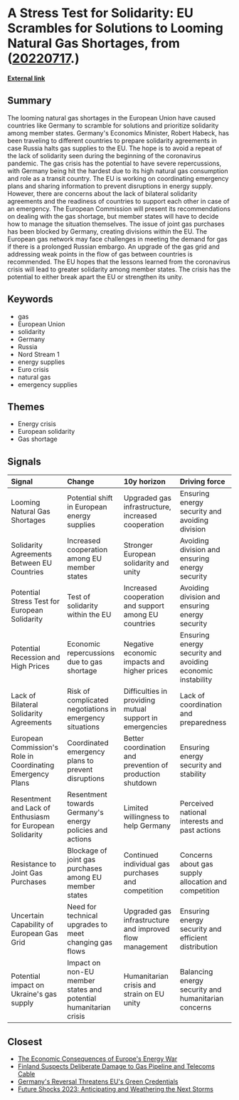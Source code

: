 # __A Stress Test for Solidarity: EU Scrambles for Solutions to Looming Natural Gas Shortages__, from ([20220717](https://kghosh.substack.com/p/20220717).)

__[External link](http://spiegel.de/international/europe/a-stress-test-for-solidarity-looming-natural-gas-shortages-has-the-eu-scrambling-for-solutions-a-c3e1cdb9-e11b-4f7a-bdbc-f252e1ebe013)__



## Summary

The looming natural gas shortages in the European Union have caused countries like Germany to scramble for solutions and prioritize solidarity among member states. Germany's Economics Minister, Robert Habeck, has been traveling to different countries to prepare solidarity agreements in case Russia halts gas supplies to the EU. The hope is to avoid a repeat of the lack of solidarity seen during the beginning of the coronavirus pandemic. The gas crisis has the potential to have severe repercussions, with Germany being hit the hardest due to its high natural gas consumption and role as a transit country. The EU is working on coordinating emergency plans and sharing information to prevent disruptions in energy supply. However, there are concerns about the lack of bilateral solidarity agreements and the readiness of countries to support each other in case of an emergency. The European Commission will present its recommendations on dealing with the gas shortage, but member states will have to decide how to manage the situation themselves. The issue of joint gas purchases has been blocked by Germany, creating divisions within the EU. The European gas network may face challenges in meeting the demand for gas if there is a prolonged Russian embargo. An upgrade of the gas grid and addressing weak points in the flow of gas between countries is recommended. The EU hopes that the lessons learned from the coronavirus crisis will lead to greater solidarity among member states. The crisis has the potential to either break apart the EU or strengthen its unity.

## Keywords

* gas
* European Union
* solidarity
* Germany
* Russia
* Nord Stream 1
* energy supplies
* Euro crisis
* natural gas
* emergency supplies

## Themes

* Energy crisis
* European solidarity
* Gas shortage

## Signals

| Signal                                                     | Change                                                           | 10y horizon                                               | Driving force                                              |
|:-----------------------------------------------------------|:-----------------------------------------------------------------|:----------------------------------------------------------|:-----------------------------------------------------------|
| Looming Natural Gas Shortages                              | Potential shift in European energy supplies                      | Upgraded gas infrastructure, increased cooperation        | Ensuring energy security and avoiding division             |
| Solidarity Agreements Between EU Countries                 | Increased cooperation among EU member states                     | Stronger European solidarity and unity                    | Avoiding division and ensuring energy security             |
| Potential Stress Test for European Solidarity              | Test of solidarity within the EU                                 | Increased cooperation and support among EU countries      | Avoiding division and ensuring energy security             |
| Potential Recession and High Prices                        | Economic repercussions due to gas shortage                       | Negative economic impacts and higher prices               | Ensuring energy security and avoiding economic instability |
| Lack of Bilateral Solidarity Agreements                    | Risk of complicated negotiations in emergency situations         | Difficulties in providing mutual support in emergencies   | Lack of coordination and preparedness                      |
| European Commission's Role in Coordinating Emergency Plans | Coordinated emergency plans to prevent disruptions               | Better coordination and prevention of production shutdown | Ensuring energy security and stability                     |
| Resentment and Lack of Enthusiasm for European Solidarity  | Resentment towards Germany's energy policies and actions         | Limited willingness to help Germany                       | Perceived national interests and past actions              |
| Resistance to Joint Gas Purchases                          | Blockage of joint gas purchases among EU member states           | Continued individual gas purchases and competition        | Concerns about gas supply allocation and competition       |
| Uncertain Capability of European Gas Grid                  | Need for technical upgrades to meet changing gas flows           | Upgraded gas infrastructure and improved flow management  | Ensuring energy security and efficient distribution        |
| Potential impact on Ukraine's gas supply                   | Impact on non-EU member states and potential humanitarian crisis | Humanitarian crisis and strain on EU unity                | Balancing energy security and humanitarian concerns        |

## Closest

* [The Economic Consequences of Europe's Energy War](eab98729272b0f85f67258553c6590c7)
* [Finland Suspects Deliberate Damage to Gas Pipeline and Telecoms Cable](97d9a79d85abb98e49308c266dcda203)
* [Germany's Reversal Threatens EU's Green Credentials](814283a354f997b39eef0684e747b8ef)
* [Future Shocks 2023: Anticipating and Weathering the Next Storms](445058bc14b94538755b2b5f929a7b24)